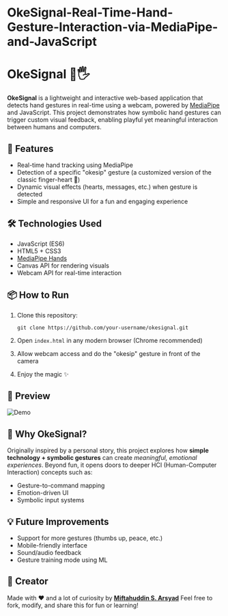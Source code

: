 # OkeSignal-Real-Time-Hand-Gesture-Interaction-via-MediaPipe-and-JavaScript
# OkeSignal 💬🖐️

**OkeSignal** is a lightweight and interactive web-based application that detects hand gestures in real-time using a webcam, powered by [MediaPipe](https://google.github.io/mediapipe/) and JavaScript. This project demonstrates how symbolic hand gestures can trigger custom visual feedback, enabling playful yet meaningful interaction between humans and computers.

## 🚀 Features

* Real-time hand tracking using MediaPipe
* Detection of a specific "okesip" gesture (a customized version of the classic finger-heart 💖)
* Dynamic visual effects (hearts, messages, etc.) when gesture is detected
* Simple and responsive UI for a fun and engaging experience

## 🛠️ Technologies Used

* JavaScript (ES6)
* HTML5 + CSS3
* [MediaPipe Hands](https://developers.google.com/mediapipe/solutions/vision/hand_landmarker)
* Canvas API for rendering visuals
* Webcam API for real-time interaction

## 📦 How to Run

1. Clone this repository:

   ```
   git clone https://github.com/your-username/okesignal.git
   ```
2. Open `index.html` in any modern browser (Chrome recommended)
3. Allow webcam access and do the "okesip" gesture in front of the camera
4. Enjoy the magic ✨

## 📸 Preview

![Demo](demo.gif) <!-- You can add your demo gif/screenshot here -->

## 🤔 Why OkeSignal?

Originally inspired by a personal story, this project explores how **simple technology + symbolic gestures** can create *meaningful, emotional experiences*. Beyond fun, it opens doors to deeper HCI (Human-Computer Interaction) concepts such as:

* Gesture-to-command mapping
* Emotion-driven UI
* Symbolic input systems

## 💡 Future Improvements

* Support for more gestures (thumbs up, peace, etc.)
* Mobile-friendly interface
* Sound/audio feedback
* Gesture training mode using ML

## 🙌 Creator

Made with ❤️ and a lot of curiosity by **[Miftahuddin S. Arsyad](https://www.linkedin.com/in/your-profile)**
Feel free to fork, modify, and share this for fun or learning!

